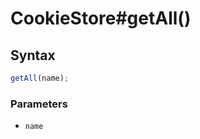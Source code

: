 # CookieStore#getAll()


<!-- examples -->
<!-- examples -->

## Syntax

```js
getAll(name);
```

<!-- parameters -->
### Parameters

- `name`
<!-- parameters -->

<!-- return -->
<!-- return -->
